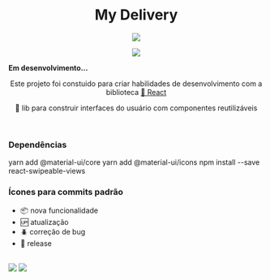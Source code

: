 <h1 align="center">My Delivery</h1>

<p align="center"><img src="https://media.giphy.com/media/tGR4HDYrZdz7Fjc7Xx/giphy.gif"/></p>

<p align="center"><img src="https://media.giphy.com/media/eENaGOCEa4SdfjlcHZ/giphy.gif"/></p>


<p><b>Em desenvolvimento...</b></p>

<p align="center">Este projeto foi constuido para criar habilidades de desenvolvimento com a biblioteca  <a href="https://pt-br.reactjs.org/">🔗 React</a></p>

<p align="center">🚀 lib para construir interfaces do usuário com componentes reutilizáveis</p><br>

### Dependências 
yarn add @material-ui/core
yarn add @material-ui/icons
npm install --save react-swipeable-views


### Ícones para commits padrão

- :package: nova funcionalidade
- :up: atualização
- :beetle: correção de bug
- :checkered_flag: release  <br/> <br/>

[<img src="https://img.shields.io/badge/medium-%2312100E.svg?&style=for-the-badge&logo=medium&logoColor=white" />](https://devmarilia-frontend.medium.com/)  [<img src="https://img.shields.io/badge/linkedin-%230077B5.svg?&style=for-the-badge&logo=linkedin&logoColor=white" />](https://www.linkedin.com/in/mar%C3%ADlia-lemos-b2565316a/)